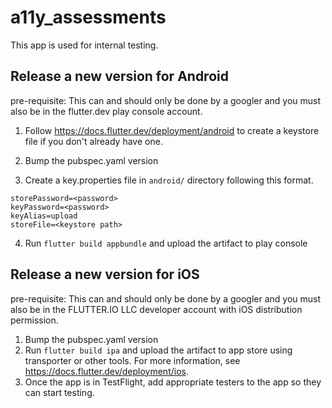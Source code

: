 # a11y_assessments

This app is used for internal testing.

## Release a new version for Android

pre-requisite: This can and should only be done by a googler and you must also
be in the flutter.dev play console account.

1. Follow https://docs.flutter.dev/deployment/android to create a keystore file if you don't already
have one.

2. Bump the pubspec.yaml version

3. Create a key.properties file in `android/` directory following this format.
```
storePassword=<password>
keyPassword=<password>
keyAlias=upload
storeFile=<keystore path>
```

4. Run `flutter build appbundle` and upload the artifact to play console

## Release a new version for iOS

pre-requisite: This can and should only be done by a googler and you must also
be in the FLUTTER.IO LLC developer account with iOS distribution permission.

1. Bump the pubspec.yaml version
2. Run `flutter build ipa` and upload the artifact to app store using transporter or other tools.
For more information, see https://docs.flutter.dev/deployment/ios.
3. Once the app is in TestFlight, add appropriate testers to the app so they can start testing.